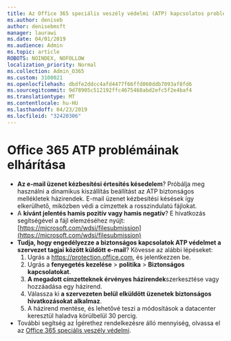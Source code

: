 ```yaml
---
title: Az Office 365 speciális veszély védelmi (ATP) kapcsolatos problémák elhárítása
ms.author: deniseb
author: denisebmsft
manager: laurawi
ms.date: 04/01/2019
ms.audience: Admin
ms.topic: article
ROBOTS: NOINDEX, NOFOLLOW
localization_priority: Normal
ms.collection: Admin_O365
ms.custom: 3100021
ms.openlocfilehash: dbdfe2ddcc4afd4477f66ffd060ddb7093af8fd6
ms.sourcegitcommit: 9d78905c512192ffc4675468abd2efc5f2e4baf4
ms.translationtype: MT
ms.contentlocale: hu-HU
ms.lasthandoff: 04/23/2019
ms.locfileid: "32420306"
---
```

# <a name="troubleshoot-issues-with-office-365-atp"></a>Office 365 ATP problémáinak elhárítása

- **Az e-mail üzenet kézbesítési értesítés késedelem**? Próbálja meg használni a dinamikus kiszállítás beállítást az ATP biztonságos mellékletek házirendek. E-mail üzenet kézbesítési késések így elkerülhető, miközben védi a címzettek a rosszindulatú fájlokat.
- A **kívánt jelentés hamis pozitív vagy hamis negatív**? E hivatkozás segítségével a fájl elemzéséhez nyújt:[https://microsoft.com/wdsi/filesubmission](https://microsoft.com/wdsi/filesubmission)
- **Tudja, hogy engedélyezze a biztonságos kapcsolatok ATP védelmet a szervezet tagjai között küldött e-mail**? Kövesse az alábbi lépéseket:
    1. Ugrás a https://protection.office.com, és jelentkezzen be.
    2. Ugrás a **fenyegetés kezelése** > **politika** > **Biztonságos kapcsolatokat**.
    3. **A megadott címzetteknek érvényes házirendek**szerkesztése vagy hozzáadása egy házirend.
    4. Válassza ki **a szervezeten belül elküldött üzenetek biztonságos hivatkozásokat alkalmaz**.
    5. A házirend mentése, és lehetővé teszi a módosítások a datacenter keresztül haladva körülbelül 30 percig.
- További segítség az Ígérethez rendelkezésre álló mennyiség, olvassa el az [Office 365 speciális veszély védelmi](https://docs.microsoft.com/office365/securitycompliance/office-365-atp).